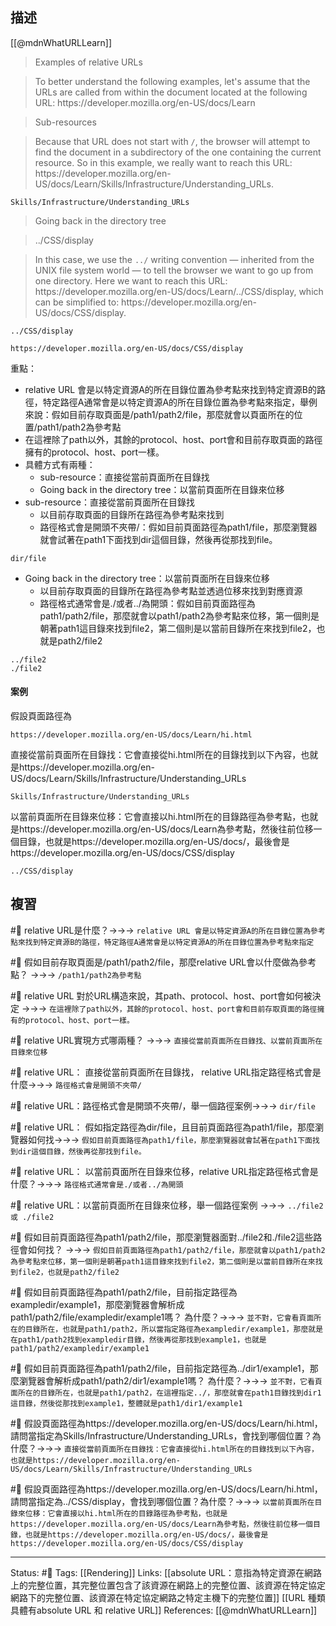 ## 描述

[[@mdnWhatURLLearn]]
> Examples of relative URLs

> To better understand the following examples, let's assume that the URLs are called from within the document located at the following URL: https:\/\/developer\.mozilla\.org\/en-US\/docs\/Learn

> Sub-resources

> Because that URL does not start with `/`, the browser will attempt to find the document in a subdirectory of the one containing the current resource. So in this example, we really want to reach this URL: https:\/\/developer\.mozilla\.org\/en-US\/docs\/Learn\/Skills\/Infrastructure\/Understanding_URLs.

```
Skills/Infrastructure/Understanding_URLs
```

> Going back in the directory tree

> ../CSS/display

> In this case, we use the `../` writing convention — inherited from the UNIX file system world — to tell the browser we want to go up from one directory. Here we want to reach this URL: https\:\/\/developer\.mozilla\.org\/en-US\/docs\/Learn\/\.\.\/CSS\/display, which can be simplified to: https\:\/\/developer\.mozilla\.org\/en-US\/docs\/CSS\/display.

```
../CSS/display
```

```
https://developer.mozilla.org/en-US/docs/CSS/display
```

重點：
- relative URL 會是以特定資源A的所在目錄位置為參考點來找到特定資源B的路徑，特定路徑A通常會是以特定資源A的所在目錄位置為參考點來指定，舉例來說：假如目前存取頁面是/path1/path2/file，那麼就會以頁面所在的位置/path1/path2為參考點
- 在這裡除了path以外，其餘的protocol、host、port會和目前存取頁面的路徑擁有的protocol、host、port一樣。
- 具體方式有兩種：
	- sub-resource：直接從當前頁面所在目錄找
	- Going back in the directory tree：以當前頁面所在目錄來位移
- sub-resource：直接從當前頁面所在目錄找
	- 以目前存取頁面的目錄所在路徑為參考點來找到
	- 路徑格式會是開頭不夾帶\/：假如目前頁面路徑為path1/file，那麼瀏覽器就會試著在path1下面找到dir這個目錄，然後再從那找到file。
```
dir/file
```
- Going back in the directory tree：以當前頁面所在目錄來位移
	- 以目前存取頁面的目錄所在路徑為參考點並透過位移來找到對應資源
	- 路徑格式通常會是\.\/或者\.\.\/為開頭：假如目前頁面路徑為path1/path2/file，那麼就會以path1/path2為參考點來位移，第一個則是朝著path1這目錄來找到file2，第二個則是以當前目錄所在來找到file2，也就是path2/file2
```
../file2
./file2
```

#### 案例
假設頁面路徑為
```
https://developer.mozilla.org/en-US/docs/Learn/hi.html
```

直接從當前頁面所在目錄找：它會直接從hi.html所在的目錄找到以下內容，也就是https:\/\/developer\.mozilla\.org\/en-US\/docs\/Learn\/Skills\/Infrastructure\/Understanding_URLs
```
Skills/Infrastructure/Understanding_URLs
```

以當前頁面所在目錄來位移：它會直接以hi.html所在的目錄路徑為參考點，也就是https:\/\/developer\.mozilla\.org\/en-US\/docs\/Learn為參考點，然後往前位移一個目錄，也就是https:\/\/developer\.mozilla\.org\/en-US\/docs\/，最後會是https:\/\/developer\.mozilla\.org\/en-US\/docs\/CSS\/display
```
../CSS/display
```


## 複習

#🧠 relative URL是什麼？->->-> `relative URL 會是以特定資源A的所在目錄位置為參考點來找到特定資源B的路徑，特定路徑A通常會是以特定資源A的所在目錄位置為參考點來指定`
<!--SR:!2022-11-18,11,230-->


#🧠 假如目前存取頁面是/path1/path2/file，那麼relative URL會以什麼做為參考點？ ->->-> `/path1/path2為參考點`
<!--SR:!2022-12-01,20,250-->

#🧠 relative URL 對於URL構造來說，其path、protocol、host、port會如何被決定 ->->-> `在這裡除了path以外，其餘的protocol、host、port會和目前存取頁面的路徑擁有的protocol、host、port一樣。`
<!--SR:!2022-11-13,10,250-->


#🧠 relative URL實現方式哪兩種？ ->->-> `直接從當前頁面所在目錄找、以當前頁面所在目錄來位移`
<!--SR:!2022-11-13,10,250-->

#🧠 relative URL： 直接從當前頁面所在目錄找， relative URL指定路徑格式會是什麼->->-> `路徑格式會是開頭不夾帶/`
<!--SR:!2022-11-13,10,250-->

#🧠  relative URL：路徑格式會是開頭不夾帶\/，舉一個路徑案例->->-> `dir/file`
<!--SR:!2022-12-11,28,250-->


#🧠 relative URL： 假如指定路徑為dir/file，且目前頁面路徑為path1/file，那麼瀏覽器如何找->->-> `假如目前頁面路徑為path1/file，那麼瀏覽器就會試著在path1下面找到dir這個目錄，然後再從那找到file。`
<!--SR:!2022-12-01,20,250-->


#🧠 relative URL： 以當前頁面所在目錄來位移，relative URL指定路徑格式會是什麼？->->-> `路徑格式通常會是./或者../為開頭`
<!--SR:!2022-11-29,19,250-->

#🧠  relative URL：以當前頁面所在目錄來位移，舉一個路徑案例 ->->-> `../file2 或 ./file2`
<!--SR:!2022-11-13,10,250-->



#🧠 假如目前頁面路徑為path1/path2/file，那麼瀏覽器面對\.\.\/file2和\.\/file2這些路徑會如何找？ ->->-> `假如目前頁面路徑為path1/path2/file，那麼就會以path1/path2為參考點來位移，第一個則是朝著path1這目錄來找到file2，第二個則是以當前目錄所在來找到file2，也就是path2/file2`
<!--SR:!2022-12-11,28,250-->

#🧠 假如目前頁面路徑為path1/path2/file，目前指定路徑為exampledir/example1，那麼瀏覽器會解析成path1/path2/file/exampledir/example1嗎？ 為什麼？->->-> `並不對，它會看頁面所在的目錄所在，也就是path1/path2，所以當指定路徑為exampledir/example1，那麼就是在path1/path2找到exampledir目錄，然後再從那找到example1，也就是path1/path2/exampledir/example1`
<!--SR:!2022-11-13,10,250-->


#🧠 假如目前頁面路徑為path1/path2/file，目前指定路徑為../dir1/example1，那麼瀏覽器會解析成path1/path2/dir1/example1嗎？ 為什麼？->->-> `並不對，它看頁面所在的目錄所在，也就是path1/path2，在這裡指定../，那麼就會在path1目錄找到dir1這目錄，然後從那找到example1，整體就是path1/dir1/example1`
<!--SR:!2022-11-13,10,250-->


#🧠 假設頁面路徑為https://developer.mozilla.org/en-US/docs/Learn/hi.html，請問當指定為Skills/Infrastructure/Understanding_URLs，會找到哪個位置？為什麼？->->-> `直接從當前頁面所在目錄找：它會直接從hi.html所在的目錄找到以下內容，也就是https://developer.mozilla.org/en-US/docs/Learn/Skills/Infrastructure/Understanding_URLs`
<!--SR:!2022-11-13,10,250-->

#🧠 假設頁面路徑為https://developer.mozilla.org/en-US/docs/Learn/hi.html，請問當指定為../CSS/display，會找到哪個位置？為什麼？->->-> `以當前頁面所在目錄來位移：它會直接以hi.html所在的目錄路徑為參考點，也就是https://developer.mozilla.org/en-US/docs/Learn為參考點，然後往前位移一個目錄，也就是https://developer.mozilla.org/en-US/docs/，最後會是https://developer.mozilla.org/en-US/docs/CSS/display`
<!--SR:!2022-12-04,23,250-->



---
Status: #🌱 
Tags:
[[Rendering]]
Links:
[[absolute URL：意指為特定資源在網路上的完整位置，其完整位置包含了該資源在網路上的完整位置、該資源在特定協定網路下的完整位置、該資源在特定協定網路之特定主機下的完整位置]]
[[URL 種類具體有absolute URL 和 relative URL]]
References:
[[@mdnWhatURLLearn]]